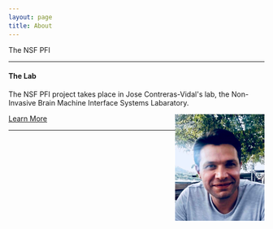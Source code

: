 ```yaml
---
layout: page
title: About
---
```

The NSF PFI 



<hr>
<h4>The Lab</h4>
<div float="left">
<p align="left">The NSF PFI project takes place in Jose Contreras-Vidal's lab, the Non-Invasive Brain Machine Interface Systems Labaratory.</p>
<img align="right" height="35%" width="35%" src="/photos/AKilicarslan.jpeg" />
<a class="button" href="/lab/">Learn More</a>
  </div>
<hr>
